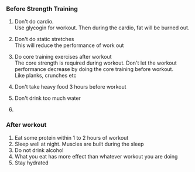 ### Before Strength Training
1) Don't do cardio.   
Use glycogin for workout. Then during the cardio, fat will be burned out.   

2) Don't do static stretches  
This will reduce the performance of work out

3) Do core training exercises after workout  
The core strength is required during workout. Don't let the workout performance decrease by doing the core training before workout.  
Like planks, crunches etc  

4) Don't take heavy food 3 hours before workout
5) Don't drink too much water
6) 

### After workout
1) Eat some protein within 1 to 2 hours of workout
2) Sleep well at night. Muscles are built during the sleep
3) Do not drink alcohol
4) What you eat has more effect than whatever workout you are doing
5) Stay hydrated 

